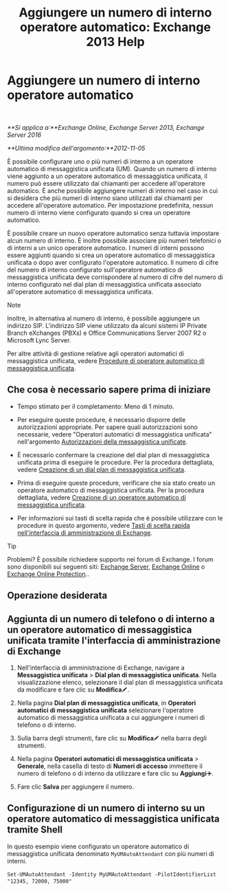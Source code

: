 ﻿---
title: 'Aggiungere un numero di interno operatore automatico: Exchange 2013 Help'
TOCTitle: Aggiungere un numero di interno operatore automatico
ms:assetid: f2bd62ba-1e01-4cb7-862c-c750752e20e0
ms:mtpsurl: https://technet.microsoft.com/it-it/library/Bb232200(v=EXCHG.150)
ms:contentKeyID: 50482003
ms.date: 05/22/2018
mtps_version: v=EXCHG.150
ms.translationtype: MT
---

# Aggiungere un numero di interno operatore automatico

 

_**Si applica a:**Exchange Online, Exchange Server 2013, Exchange Server 2016_

_**Ultima modifica dell'argomento:**2012-11-05_

È possibile configurare uno o più numeri di interno a un operatore automatico di messaggistica unificata (UM). Quando un numero di interno viene aggiunto a un operatore automatico di messaggistica unificata, il numero può essere utilizzato dai chiamanti per accedere all'operatore automatico. È anche possibile aggiungere numeri di interno nel caso in cui si desidera che più numeri di interno siano utilizzati dai chiamanti per accedere all'operatore automatico. Per impostazione predefinita, nessun numero di interno viene configurato quando si crea un operatore automatico.

È possibile creare un nuovo operatore automatico senza tuttavia impostare alcun numero di interno. È inoltre possibile associare più numeri telefonici o di interni a un unico operatore automatico. I numeri di interni possono essere aggiunti quando si crea un operatore automatico di messaggistica unificata o dopo aver configurato l'operatore automatico. Il numero di cifre del numero di interno configurato sull'operatore automatico di messaggistica unificata deve corrispondere al numero di cifre del numero di interno configurato nel dial plan di messaggistica unificata associato all'operatore automatico di messaggistica unificata.


> [!NOTE]
> Inoltre, in alternativa al numero di interno, è possibile aggiungere un indirizzo SIP. L'indirizzo SIP viene utilizzato da alcuni sistemi IP Private Branch eXchanges (PBXs) e Office Communications Server 2007 R2 o Microsoft Lync Server.



Per altre attività di gestione relative agli operatori automatici di messaggistica unificata, vedere [Procedure di operatore automatico di messaggistica unificata](um-auto-attendant-procedures-exchange-2013-help.md).

## Che cosa è necessario sapere prima di iniziare

  - Tempo stimato per il completamento: Meno di 1 minuto.

  - Per eseguire queste procedure, è necessario disporre delle autorizzazioni appropriate. Per sapere quali autorizzazioni sono necessarie, vedere "Operatori automatici di messaggistica unificata" nell'argomento [Autorizzazioni della messaggistica unificate](unified-messaging-permissions-exchange-2013-help.md).

  - È necessario confermare la creazione del dial plan di messaggistica unificata prima di eseguire le procedure. Per la procedura dettagliata, vedere [Creazione di un dial plan di messaggistica unificata](create-a-um-dial-plan-exchange-2013-help.md).

  - Prima di eseguire queste procedure, verificare che sia stato creato un operatore automatico di messaggistica unificata. Per la procedura dettagliata, vedere [Creazione di un operatore automatico di messaggistica unificata](create-a-um-auto-attendant-exchange-2013-help.md).

  - Per informazioni sui tasti di scelta rapida che è possibile utilizzare con le procedure in questo argomento, vedere [Tasti di scelta rapida nell'interfaccia di amministrazione di Exchange](keyboard-shortcuts-in-the-exchange-admin-center-exchange-online-protection-help.md).


> [!TIP]
> Problemi? È possibile richiedere supporto nei forum di Exchange. I forum sono disponibili sui seguenti siti: <A href="https://go.microsoft.com/fwlink/p/?linkid=60612">Exchange Server</A>, <A href="https://go.microsoft.com/fwlink/p/?linkid=267542">Exchange Online</A> o <A href="https://go.microsoft.com/fwlink/p/?linkid=285351">Exchange Online Protection</A>..



## Operazione desiderata

## Aggiunta di un numero di telefono o di interno a un operatore automatico di messaggistica unificata tramite l'interfaccia di amministrazione di Exchange

1.  Nell'interfaccia di amministrazione di Exchange, navigare a **Messaggistica unificata** \> **Dial plan di messaggistica unificata**. Nella visualizzazione elenco, selezionare il dial plan di messaggistica unificata da modificare e fare clic su **Modifica**![Icona Modifica](images/JJ218640.6f53ccb2-1f13-4c02-bea0-30690e6ea71d(EXCHG.150).gif "Icona Modifica").

2.  Nella pagina **Dial plan di messaggistica unificata**, in **Operatori automatici di messaggistica unificata** selezionare l'operatore automatico di messaggistica unificata a cui aggiungere i numeri di telefono o di interno.

3.  Sulla barra degli strumenti, fare clic su **Modifica**![Icona Modifica](images/JJ218640.6f53ccb2-1f13-4c02-bea0-30690e6ea71d(EXCHG.150).gif "Icona Modifica") nella barra degli strumenti.

4.  Nella pagina **Operatori automatici di messaggistica unificata** \> **Generale**, nella casella di testo di **Numeri di accesso** immettere il numero di telefono o di interno da utilizzare e fare clic su **Aggiungi**![Icona Aggiungi](images/JJ218640.c1e75329-d6d7-4073-a27d-498590bbb558(EXCHG.150).gif "Icona Aggiungi").

5.  Fare clic **Salva** per aggiungere il numero.

## Configurazione di un numero di interno su un operatore automatico di messaggistica unificata tramite Shell

In questo esempio viene configurato un operatore automatico di messaggistica unificata denominato `MyUMAutoAttendant` con più numeri di interni.

    Set-UMAutoAttendant -Identity MyUMAutoAttendant -PilotIdentifierList "12345, 72000, 75000"

